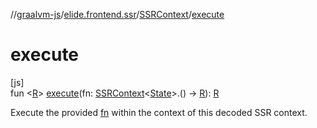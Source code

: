 //[graalvm-js](../../../index.md)/[elide.frontend.ssr](../index.md)/[SSRContext](index.md)/[execute](execute.md)

# execute

[js]\
fun &lt;[R](execute.md)&gt; [execute](execute.md)(fn: [SSRContext](index.md)&lt;[State](index.md)&gt;.() -&gt; [R](execute.md)): [R](execute.md)

Execute the provided [fn](execute.md) within the context of this decoded SSR context.

